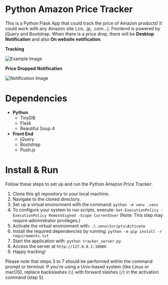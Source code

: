 # Python Amazon Price Tracker
This is a Python Flask App that could track the price of Amazon products! It could work with any Amazon site (.cn, .jp, .com...). Frontend is powered by jQuery and Bootstrap. When there is a price drop, there will be **Desktop Notification** and also **On website notification**.

**Tracking**

![Example Image](https://github.com/donaldzou/Python-Amazon-Price-Tracker/raw/master/templates/example.png)

**Price Dropped Notification**

![Notification Image](https://github.com/donaldzou/Python-Amazon-Price-Tracker/raw/master/templates/notification.png)

# Dependencies
- **Python**
  - TinyDB
  - Flask
  - Beautiful Soup 4
- **Front End**
  - jQuery
  - Bootstrap
  - Push.js
# Install & Run

Follow these steps to set up and run the Python Amazon Price Tracker:

1. Clone this git repository to your local machine.
2. Navigate to the cloned directory.
3. Set up a virtual environment with the command: `python -m venv .venv`
4. To configure your system to run scripts, execute: `Set-ExecutionPolicy -ExecutionPolicy RemoteSigned -Scope CurrentUser` (Note: This step may require administrator privileges.)
5. Activate the virtual environment with: `.\.venv\Scripts\Activate`
6. Install the required dependencies by running: `python -m pip install -r requirements.txt`
7. Start the application with: `python tracker_server.py`
8. Access the server at `http://127.0.0.1:10086`
9. Happy tracking!

Please note that steps 3 to 7 should be performed within the command prompt or terminal. If you're using a Unix-based system (like Linux or macOS), replace backslashes (`\`) with forward slashes (`/`) in the activation command (step 5).
